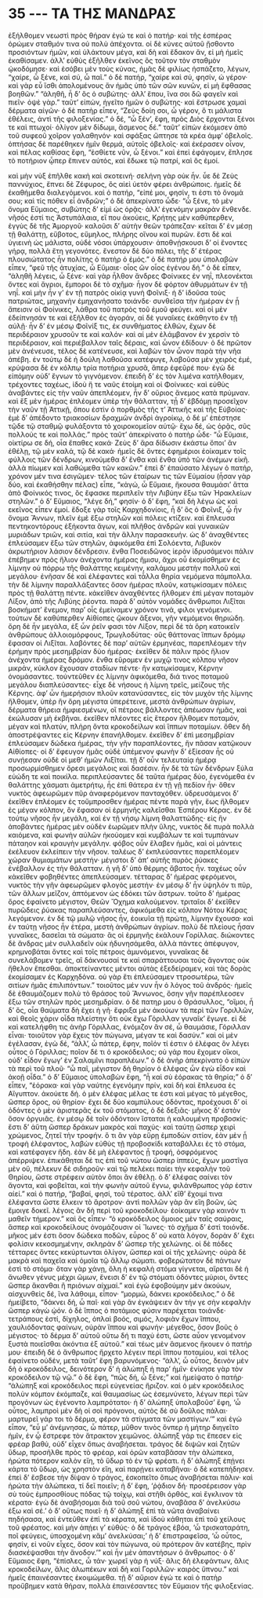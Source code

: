 
# 35 --- ΤΑ ΤΗΣ ΜΑΝΔΡΑΣ

ἐξήλθομεν νεωστὶ πρὸς θήραν ἐγώ τε καὶ ὁ πατήρ·
καὶ τῆς ἑσπέρας ὁρώμεν σταθμόν τινα οὐ πολὺ
ἀπέχοντα. οἱ δὲ κύνες αὐτοῦ ᾔσθοντο προσιόντων
ἡμῶν, καὶ ὑλάκτουν μέγα, καὶ δὴ καὶ ἔδακον ἄν, εἰ
μὴ ἡμεῖς ἐκαθίσαμεν. ἀλλ’ εὐθὺς ἐξῆλθεν ἐκεῖνος ὃς
τοῦτον τὸν σταθμὸν ᾠκοδόμησε· καὶ ἐσόβει μὲν τοὺς
κύνας, ἡμᾶς δὲ φιλίως ἠσπάζετο, λέγων, “χαίρε, ὦ ξένε,
καὶ σύ, ὦ παῖ.” ὁ δὲ πατήρ, “χαίρε καὶ σύ, φησίν,
ώ γέρον· καὶ γὰρ εὖ ἴσθι ἀπολομένους ἄν ἡμᾶς ὑπὸ
τῶν σῶν κυνῶν, εἰ μὴ ἔφθασας βοηθῶν.” “ἀληθῆ, ἦ
δ’ ὃς ὁ συβώτης· ἀλλ’ ἕπου, ἵνα σοι δῶ φαγεῖν
καὶ πιεῖν· ὀψὲ γὰρ.” ταῦτ’ εἰπών, ἡγεῖτο ἡμῶν ὁ
συβώτης· καὶ ἔστρωσε χαμαὶ δέρματα αἰγῶν· ὁ δὲ
πατὴρ εἶπεν, “Ζεὺς δοίη σοι, ὦ γέρον, ὅ τι μάλιστα
ἐθέλεις, ἀντὶ τῆς φιλοξενίας.” ὁ δέ, “ὦ ξέν’, ἔφη,
πρὸς Διὸς ἔρχονται ξένοι τε καὶ πτωχοί· ὀλίγον μὲν
δίδωμι, ἄσμενος δέ.” ταῦτ’ εἰπὼν ἐκόμισεν ἀπὸ τοῦ
συφεοῦ χοῖρον γαλαθηνόν· καὶ σφάξας ὤπτησε τὰ
κρέα ἀμφ’ ὀβελοῖς. ὀπτήσας δὲ παρέθηκεν ἡμῖν θερμά,
αὐτοῖς ὀβελοῖς· καὶ ἐκέρασεν οἶνον, καὶ πέλας καθίσας
ἔφη, “ἐσθίετε νῦν, ὦ ξένοι.” καὶ ἐπεὶ ἐφάγομεν,
ἔπλησε τὸ ποτήριον ᾧπερ ἔπινεν αὐτός, καὶ ἔδωκε
τῷ πατρί, καὶ ὃς ἐμοί.

καὶ μὴν νὺξ ἐπῆλθε κακὴ καὶ σκοτεινή· σελήνη
γὰρ οὐκ ἦν. ὗε δὲ Ζεὺς παννύχιος, ἔπνει δὲ Ζέφυρος,
ὃς αἰεὶ ὑετὸν φέρει ἀνθρώποις. ἡμεῖς δὲ ἐκαθήμεθα
διαλεγόμενοι. καὶ ὁ πατήρ, “εἰπέ μοι, φησίν, τι
ἐστι τὸ ὄνομά σου; καὶ τίς πόθεν εἶ ἀνδρῶν;” ὁ
δὲ ἀπεκρίνατο ὧδε·
“ὦ ξένε, τὸ μὲν ὄνομα Εὔμαιος, συβώτης δ’ εἰμὶ ὡς
ὁρᾷς· ἀλλ’ ἐγενόμην μακρὰν ἔνθενδε. νῆσός ἐστί τις
Ἀστυπάλαια, εἴ που ἀκούεις, Κρήτης μὲν καθύπερθεν,
ἐγγὺς δὲ τῆς Ἀμοργοῦ· καλοῦσι δ’ αὐτὴν θεῶν
τράπεζαν· κεῖται δ’ ἐν μέσῃ τῇ θαλάττῃ, εὔβοτος,
εὔμηλος, πλήρης οἴνου καὶ πυρῶν. ἔστι δὲ καὶ
ὑγιεινὴ ὡς μάλιστα, οὐδὲ νόσοι ὑπάρχουσιν· ἀποθνῄσκουσι
δ’ οἱ ἔνοντες γήρᾳ, πολλὰ ἔτη γεγονότες.
ἔνεστον δὲ δύο πόλει, τῆς δ’ ἑτέρας πλουσιώτατος ἦν
πολίτης ὁ πατὴρ ὁ ἐμός.”
ὁ δὲ πατήρ μου ὑπολαβὼν εἶπεν, “φεῦ τῆς ἀτυχίας,
ὦ Εὔμαιε· οἷος ὢν οἷος ἐγένου δή.” ὁ δὲ εἶπεν,
“ἀληθῆ λέγεις, ὦ ξένε· καὶ γὰρ ἦλθον ἄνδρες
Φοίνικες ἐν νηΐ, πλεονέκται ὄντες καὶ ἄγριοι, ἔμποροι
δὲ τὸ σχῆμα· ἦγον δὲ φόρτον ἀθυρμάτων ἐν τῇ νηΐ.
καὶ μὴν ἦν γ’ ἐν τῇ πατρὸς οἰκίᾳ γυνὴ Φοῖνιξ· ἡ δ’
ἰδοῦσα τοὺς πατριώτας, μηχανὴν ἐμηχανήσατο τοιάνδε·
συνθεῖσα τὴν ἡμέραν ἐν ᾗ ἄπεισιν οἱ Φοίνικες,
λάθρα τοῦ πατρὸς τοῦ ἐμοῦ φεύγει. καὶ οἱ μὲν
ἐδείπνησάν τε καὶ ἐξῆλθον ἐς ἀγοράν, αἱ δὲ γυναῖκες
ἐκάθηντο ἐν τῇ αὐλῇ· ἦν δ’ ἐν μέσῳ Φοῖνίξ τις, ἐκ
συνθήματος ἐλθών, ἔχων δὲ περιδέραιον χρυσοῦν τε
καὶ καλόν· καὶ αἱ μὲν ἐλάμβανον ἐν χερσὶν τὸ
περιδέραιον, καὶ περιέβαλλον ταῖς δέραις, καὶ ὦνον
ἐδίδουν· ὁ δὲ πρῶτον μὲν ἀνένευσε, τέλος δὲ κατένευσε,
καὶ λαβὼν τὸν ὦνον παρὰ τὴν νῆα ἀπέβη.
ἐν τούτῳ δὲ ἡ δούλη λαθοῦσα κατέφυγε, λαβοῦσα μὲν
χειρὸς ἐμέ, κρύψασα δὲ ἐν κόλπῳ τρία ποτήρια 
χρυσᾶ, ἅπερ ἐφεῦρέ που· ἐγὼ δὲ εἱπόμην οὐδ’ ἔγνων
τὸ γιγνόμενον. ἐπειδὴ δ’ ἐς τὸν λιμένα κατήλθομεν,
τρέχοντες ταχέως, ἰδοὺ ἥ τε ναῦς ἑτοίμη καὶ οἱ
Φοίνικες· καὶ εὐθὺς ἀναβάντες εἰς τὴν ναῦν ἀπεπλέομεν,
ἦν δ’ οὔριος ἄνεμος κατὰ πρὐμναν. καὶ ἕξ μὲν
ἡμέρας ἐπλἐομεν ὑπὲρ τὴν θάλατταν, τᾖ δ’ ἑβδόμῃ
προσεῖχον τὴν ναῦν τῇ Ἀττικῇ, ὅπου ἐστὶν ὁ
πορθμὸς τῆς τ’ Ἀττικῆς καὶ τῆς Εὐβοίας· ἐμὲ δ’
ἀπέδοντο τριακοσίων δραχμῶν ἀνδρὶ ἀγροίκῳ, ὁ δέ
μ’ ἐπἑστησε τῷδε τῷ σταθμῷ φυλάξοντα τὸ χοιροκομεῖον
αὑτῷ· ἔχω δέ, ὡς ὁρᾷς, σῦς πολλούς τε καὶ
πολλάς.”
πρὸς ταῦτ’ ἀπεκρίνατο ὁ πατὴρ ὧδε· “ὦ Εὔμαιε,
οἰκτίρω σε δή, οἷα ἔπαθες κακά· Ζεὺς δ’ ἄρα δίδωσιν
ἑκάστω ὅποι’ ἂν ἐθέλῃ, τῷ μὲν καλά, τῷ δὲ κακά·
ἡμεῖς δὲ ὄντες ἐφημέριοι ἐοίκαμεν τοῖς φύλλοις τῶν
δένδρων, κινούμεθα δ’ ἔνθα καὶ ἔνθα ὑπὸ τῶν ἀνέμων
εἰκῆ. ἀλλὰ πίωμεν καὶ λαθώμεθα τῶν κακῶν.”
ἐπεὶ δ’ ἐπαύσατο λέγων ὁ πατήρ, χρόνον μέν τινα
ἐσιγῶμεν· τέλος τῶν ἑταίρων τις τῶν Εὐμαίου (ἦσαν
γὰρ δύο, καὶ ἐκαθήσθην πέλας) εἶπε, “κἀγώ, ὦ
Εὔμαιε, ἤκουσα θαυμάσι’ ἄττα ἀπὸ Φοίνικός τινος, ὃς
ἔφασκε περιπλεῖν τὴν Λιβύην ἔξω τῶν Ἡρακλείων
στηλῶν.” ὁ δ’ Εὔμαιος, “λέγε δή,” φησίν· ὁ δ’
ἔφη, “καὶ δὴ λέγω ὡς καὶ εκεῖνος εἶπεν ἐμοί. ἔδοξε
γὰρ τοῖς Καρχηδονίοις, ἦ δ’ ὃς ὁ Φοῖνιξ, ᾧ ἦν ὄνομα
Ἅννων, πλεῖν ἐμὲ ἔξω στηλῶν καὶ πόλεις κτίζειν.
καὶ ἔπλευσα πεντηκοντόρους ἑξήκοντα ἄγων, καὶ
πλῆθος ἀνδρῶν καὶ γυναικῶν μυριάδων τριῶν, καὶ
σιτία, καὶ τὴν ἄλλην παρασκευήν. ὡς δ’ ἀναχθέντες
ἐπλεύσαμεν ἔξω τῶν στηλῶν, ἀφικόμεθα ἐπὶ Σολόεντα,
Λιβυκὸν ἀκρωτήριον λάσιον δένδρεσιν. ἔνθα Ποσειδῶνος
ἱερὸν ἱδρυσάμενοι πάλιν ἐπέβημεν πρὸς ἥλιον
ἀνέχοντα ἡμέρας ἥμισυ, ἄχρι οὗ ἐκομίσθημεν ἐς 
λίμνην οὐ πόρρω τῆς θαλάττης κειμένην, καλάμου
μεστὴν πολλοῦ καὶ μεγάλου· ἐνῆσαν δὲ καὶ ἐλέφαντες
καὶ τἆλλα θηρία νεμόμενα πάμπολλα. τὴν δὲ λίμνην
παραλλάξαντες ὅσον ἡμέρας πλοῦν, κατῳκίσαμεν
πόλεις πρὸς τῇ θαλάττῃ πέντε. κἀκεῖθεν ἀναχθέντες
ἤλθομεν ἐπὶ μἐγαν ποταμὸν Λίξον, ἀπὸ τῆς Λιβύης
ῥέοντα. παρὰ δ’ αὐτὸν νομάδες ἄνθρωποι Λιξῖται
βοσκήματ’ ἔνεμον, παρ’ οἷς ἐμείναμεν χρόνον τινά,
φιλοι γενόμενοι. τούτων δὲ καθύπερθεν Αἰθίοπες
ᾤκουν ἄξενοι, γῆν νεμόμενοι θηριώδη. ὄρη δὲ ἦν
μεγάλα, ἐξ ὧν ῥεῖν φασι τὸν Λίξον, περὶ δὲ τὰ ὄρη
κατοικεῖν ἀνθρώπους ἀλλοιομόρφους, Τρωγλοδύτας·
οὓς θάττονας ἵππων δρόμῳ ἔφασαν οἱ Λιξῖται.
λαβόντες δὲ παρ’ αὐτῶν ἑρμηνέας, παρεπλέομεν τὴν
ἐρήμην πρὸς μεσημβρίαν δὐο ἡμέρας· ἐκεῖθεν δὲ
πάλιν πρὸς ἥλιον ἀνέχοντα ἡμέρας δρόμον. ἔνθα
εὕρομεν ἐν μυχῷ τινος κόλπου νῆσον μικράν, κύκλον
ἔχουσαν σταδίων πέντε· ἣν κατῳκίσαμεν, Κέρνην
ὀνομάσαντες. τοὐντεῦθεν ἐς λίμνην ἀφικόμεθα, διά
τινος ποταμοῦ μεγάλου διαπλεύσαντες· εἶχε δὲ νήσους
ἡ λίμνη τρεῖς, μείζους τῆς Κέρνης. ἀφ’ ὧν ἡμερήσιον
πλοῦν κατανύσαντες, εἰς τὸν μυχὸν τῆς λίμνης
ἤλθομεν, ὑπὲρ ἣν ὄρη μέγιστα ὑπερέτεινε, μεστὰ
ἀνθρώπων ἀγρίων, δέρματα θήρεια ἠμφιεσμένων, οἳ
πέτροις βάλλοντες ἀπέωσαν ἡμᾶς, καὶ ἐκώλυσαν μὴ
ἐκβῆναι. ἐκεῖθεν πλέοντες εἰς ἕτερον ἤλθομεν ποταμόν,
μέγαν καὶ πλατύν, πλὴρη ὄντα κροκοδείλων καὶ
ἵππων ποταμίων. ὅθεν δὴ ἀποστρέψαντες εἰς Κέρνην
ἐπανήλθομεν. ἐκεῖθεν δ’ ἐπὶ μεσημβρίαν ἐπλεύσαμεν
δώδεκα ἡμέρας, τὴν γῆν παραπλέοντες, ἣν πᾶσαν
κατῷκουν Αἰθίοπες· οἱ δ’ ἔφευγον ἡμᾶς οὐδὲ ὑπέμενον
φωνὴν δ’ ἐξἱεσαν ἧς οὐ συνῄεσαν οὐδὲ οἱ μεθ’
ἡμῶν Λιξῖται. τῇ δ’ οὖν τελευταίᾳ ἡμέρᾳ προσωρμίσθημεν
ὄρεσι μεγάλοις καὶ δασέσιν. ἦν δὲ τὰ τῶν 
δένδρων ξύλα εὐώδη τε καὶ ποικίλα. περιπλεύσαντες
δὲ ταῦτα ἡμέρας δύο, ἐγενόμεθα ἐν θαλάττης χάσματι
ἀμετρήτῳ, ἧς ἐπὶ θάτερα ἐν τῇ γῇ πεδίον ἦν· ὅθεν
νυκτὸς ἀφεωρῶμεν πῦρ ἀναφερόμενον πανταχόθεν.
ὑδρευσάμενοι δ’ ἐκεῖθεν ἐπλέομεν ἐς τοὔμπροσθεν
ἡμέρας πέντε παρὰ γῆν, ἕως ἤλθομεν ἐς μέγαν κόλπον,
ὃν ἔφασαν οἱ ἑρμηνῆς καλεῖσθαι Ἑσπέρου Κέρας.
ἐν δὲ τούτῳ νῆσος ἦν μεγάλη, καὶ ἐν τῇ νήσῳ λίμνη
θαλαττώδης· εἰς ἣν ἀποβάντες ἡμέρας μὲν οὐδὲν
ἑωρῶμεν πλὴν ὕλης, νυκτὸς δὲ πυρὰ πολλὰ καιόμενα,
καὶ φωνὴν αὐλῶν ἠκούομεν καὶ κυμβάλων τε καὶ
τυμπάνων πάταηον καὶ κραυγὴν μεγάλην. φόβος
οὖν ἔλαβεν ἡμᾶς, καὶ οἱ μάντεις ἐκέλευον ἐκλείπειν
τὴν νῆσον. ταλέως δ’ ἐκπλεύσαντες παρεπλέομεν
χώραν θυμιαμάτων μεστήν· μέγιστοι δ’ ἀπ’ αὐτῆς
πυρὸς ῥύακες ἐνέβαλλον ἐς τὴν θάλατταν. ἡ γῆ
δ’ ὑπὸ θέρμης ἄβατος ἦν. ταχέως οὖν κἀκεῖθεν
φοβηθέντες ἀπεπλεύσαμεν. τέτταρας δ’ ἡμέρας φερόμενοι,
νυκτὸς τὴν γῆν ἀφεωρῶμεν φλογὸς μεστήν·
ἐν μέσῳ δ’ ἦν ὑψηλόν τι πῦρ, τῶν ἄλλων μεῖζον,
ἀπτόμενον ὡς ἐδόκει τῶν ἄστρων. τοῦτο δ’ ἡμέρας
ὄρος ἐφαίνετο μέγιστον, Θεῶν Ὄχημα καλούμενον.
τριταῖοι δ’ ἐκεῖθεν πυρῶδεις ῥύακας παραπλεύσαντες,
ἀφικόμεθα εἰς κόλπον Νότου Κέρας λεγόμενον. ἐν
δὲ τῷ μυλῷ νῆσος ἦν, ἐοικυῖα τῇ πρώτῃ, λίμνην
ἔχουσα· καὶ ἐν ταύτῃ νῆσος ἦν ἑτέρα, μεστὴ
ἀνθρώπων ἀγρίων. πολὺ δὲ πλείους ἦσαν γυναῖκες,
δασεῖαι τὰ σώματα· ἃς οἱ ἑρμηνῆς ἐκἀλουν Γορίλλας.
διώκοντες δὲ ἄνδρας μὲν συλλαδεῖν οὐκ ἡδυνησάμεθα,
ἀλλὰ πάντες ἀπέφυγον, κρημνοβάται ὄντες καὶ τοῖς
πέτροις ἀμυνόμενοι, γυναῖκας δὲ συνελάβομεν τρεῖς,
αἳ δάκνουσαί τε καὶ σπαράττουσαι τοὺς ἄγοντας οὐκ
ἤθελον ἕπεσθαι. ἀποκτείναντες μέντοι αὐτὰς ἐξεδείραμεν,
καὶ τὰς δορὰς ἐκομίσαμεν ἐς Καρχηδόνα. οὐ 
γὰρ ἔτι ἐπλεύσαμεν ττροσωτέρω, τῶν σιτίων ἡμᾶς
ἐπιλιπόντων.”
τοιοῦτος μέν νυν ἦν ὁ λόγος τοῦ ἀνδρός· ἡμεῖς
δὲ ἐθαυμάζομεν πολὺ τὸ θράσος τοῦ Ἅννωνος, ὅσην
γῆν παρέπλεοσεν ἔξω τῶν στηλῶν πρὸς μεσημδρίαν.
ὁ δὲ πατηρ μου ὁ Θράσυλλος, “οἴμοι, ἦ δ’ ὅς, οἷα
θαύματα δὴ ἔχει ἡ γῆ· ἔφριξα μὲν ἀκούων τὰ περὶ
τῶν Γοριλλῶν, καὶ θεοῖς χάριν οἶδα πλείστην ὅτι
οὐκ ἔχω Γόριλλαν γυναῖκ’ ἔγωγε. εἰ δὲ καὶ κατελήφθη
τις ἀνὴρ Γόριλλας, ἐνόμιζον ἂν σέ, ὦ θαυμάσιε,
Γόριλλαν εἶναι· τοιοῦτον γὰρ ἔχεις τὸν πώγωνα,
μέγαν τε καὶ δασύν.” καὶ οἱ μὲν ἐγἐλασαν, ἐγὼ δέ,
“ἀλλ’, ὦ πάτερ, ἔφην, ποῖόν τί ἐστιν ὁ ἐλέφας ὃν
λέγει οὗτος ὁ Γόριλλας; ποῖον δέ τι ὁ κροκόδειλος;
οὐ γάρ που ἔχομεν οἴκοι, οὐδ’ εἶδον ἔγωγ’ ἐν Σαλαμῖνι
παραπλέων.” ὁ δὲ ἀνὴρ ἀπεκρίνατο ὁ εἰπὼν τὰ
περὶ τοῦ πλοῦ· “ὦ παῖ, μέγιστον δὴ θηρίον ὁ ἐλέφας
ὧν ἐγὼ εἶδον καὶ ἀκοῇ οἶδα.” ὁ δ’ Εὔμαιος ὑπολαβὼν
ἔφη, “ἦ καὶ σὺ ἑόρακας τὰ θηρία;” ὁ δ’ εἶπεν,
“ἑόρακα· καὶ γὰρ ναύτης ἐγενόμην πρίν, καὶ δὴ καὶ
ἔπλευσα ἐς Αἴγυπτον. ἀκούετε δή. ὁ μὲν ἐλέφας
μέλας τε ἐστι καὶ μέγας τὸ μέγεθος, ὥσπερ ὄρος, οὐ
θηρίον· ἔχει δὲ δὐο καμπύλους ὀδόντας, προέχουσι
δ’ οἱ ὀδόντες ὁ μὲν ἀριστερᾶς ἐκ τοῦ στόματος, ὁ
δὲ δεξιᾶς· μῆκος δ’ ἐστὸν ὅσον ὀργυιᾶς. ἐν μέσῳ
δὲ τοῖν ὀδόντοιν ἵσταται ἡ καλουμένη προβοσκίς· ἔστι
δ’ ἀὕτη ὥσπερ δράκων μακρὸς καὶ παχύς· καὶ ταύτῃ
ὥσπερ χειρὶ χρώμενος, ζητεῖ τὴν τροφήν. ὅ τι ἂν γὰρ
εὕρῃ ἐμποδὼν σιτίον, ἐὰν μὲν ᾖ τροφὴ ἐλέφαντος,
λαβὼν εὐθὺς τῇ προβοσκίδι καταβάλλει ἐς τὸ στόμα,
καὶ κατέφαγεν ἤδη. ἐὰν δὲ μὴ ἐλέφαντος ᾖ τροφή,
ὀσφρόμενος ἀπέρριψεν. ἐπικάθηται δέ τις ἐπὶ τοῦ
νώτου ὥσπερ ἱππεύς, ἔχων μαστῖγα μὲν οὔ, πέλεκυν δὲ
σιδηροῦν· καὶ τῷ πελέκει παίει τὴν κεφαλὴν τοῦ 
Θηρίου, ὥστε στρέφειν αὐτὸν ὅποι ἂν ἐθέλῃ. ὁ δ’
ἐλέφας σαίνει τὸν ἄγοντα, καὶ φοβεῖται, καὶ τὴν
φωνὴν αὐτοῦ ἔγνω, φιλάνθρωπος γάρ ἐστιν αἰεί.”
καὶ ὁ πατήρ, “βαβαί, φησί, τοῦ τέρατος. ἀλλ’
εἴθ’ ἔχοιμί τινα ἐλέφαντα ὥστε ἕλκειν τὸ ἄροτρον·
ἀντὶ πολλῶν γὰρ ἂν εἴη βοῶν, ὡς ἔμοιγε δοκεῖ.
λέγοις ἂν δὴ περὶ τοῦ κροκοδείλου· ἐοίκαμεν γὰρ
καινόν τι μαθεῖν τήμερον.” καὶ ὃς εἶπεν·
“ὁ κροκόδειλος ὅμοιος μὲν ταῖς σαύραις, ἅσπερ καὶ
κροκοδείλους ὀνομάζουσιν οἱ Ἴωνες· τὸ σχῆμα δ’
ἐστὶ τοιόνδε. μῆκος μέν ἐστι ὅσον δώδεκα ποδῶν,
εὖρος δ’ οὐ κατὰ λόγον, δορὰν δ’ ἔχει φολίσιν
κεκοσμημένην, σκληρὰν δ’ ὥσπερ τῆς χελώνης. οἱ δὲ
πόδες τέτταρες ὄντες κεκύρτωνται ὀλίγον, ὥσπερ καὶ
οἱ τῆς χελώνης· οὐρὰ δὲ μακρὰ καὶ παχεῖα καὶ ὁμοῖα
τῷ ἄλλῳ σώματι. φοβερώτατον δὲ πάντων ἐστὶ τὸ
στόμα· ὅταν γὰρ χάνῃ, ὅλη ἡ κεφαλὴ στόμα
γίγνεται, αἴρεται δὲ ἡ ἄνωθεν γένυς μέχρι ὥμων,
ἔνεισι δ’ ἐν τῷ στὁματι ὀδόντες μύριοι, ὄντες ὥσπερ
ἄκανθαι ἢ πριόνων αἰχμαί.”
καὶ ἐγὼ ἐφοβούμην μὲν ἀκούων, αἰσχυνθεὶς δέ, ἵνα
λάθοιμι, εἶπον· “μορμώ, δάκνει κροκόδειλος.” ὁ δὲ
ἡμείβετο, “δάκνει δή, ὦ παῖ· καὶ γὰρ ἂν ἐγκάψειεν
ἂν τήν γε σὴν κεφαλὴν ὥσπερ κἀγὼ ᾠόν. ὁ δὲ ἵππος
ὁ ποτάμιος φύσιν παρέχεται τοιάνδε· τετράπους ἐστί,
δίχηλος, ὁπλαὶ βοός, σιμός, λοφιὰν ἔχων ἵππου,
χαυλιόδοντας φαίνων, οὐρὰν ἵππου καὶ φωνήν· μέγεθος,
ὅσον βοῦς ὁ μέγιστος· τὸ δέρμα δ’ αὐτοῦ οὕτω δή
τι παχὐ ἐστι, ὥστε αὖον γενομένον ξυστὰ ποιεῖσθαι
ἀκόντια ἐξ αὐτοῦ.”
καὶ τέως μὲν ἄσμενος ἤκουεν ὁ πατήρ μου·
ἐπειδὴ δὲ ὁ ἄνθρωπος ἤρχετο λέγειν περὶ ἵππου
ποταμίου, καὶ τέλος ἐφαίνετο οὐδέν, μετὰ ταῦτ’ ἔφη
βαρυνόμενος· “ἀλλ’, ὦ οὗτος, δεινὸν μὲν δὴ ὁ 
κροκόδειλος, δεινότερον δ’ ἡ ἀλώπηξ ἡ παρ’ ἡμῖν·
ἐνίκησε γὰρ τὸν κροκόδειλον τῷ νῷ.” ὁ δὲ ἔφη,
“πῶς δή, ὦ ξένε;” καὶ ἡμείψατο ὁ πατήρ· “ἀλώπηξ
καὶ κροκόδειλος περὶ εὐγενείας ἤριζον. καὶ ὁ μὲν
κροκόδειλος πολὺν κόμπον ἐκόμπαζε, καὶ θαυμασίως
ὡς ἐσεμνύνετο, λέγων περὶ τῶν προγόνων ὡς ἐγένοντο
λαμπρότατοι· ἡ δ’ ἀλώπηξ ὑπολαβοῦσ’ ἔφη, ‘ὦ οὗτος,
λαμπροὶ μὲν δὴ οἱ σοὶ πρόγονοι, αὐτὸς δὲ σὺ δοῦλος
πάλαι· μαρτυρεῖ γάρ τοι τὸ δέρμα, φέρον τὰ στίγματα
τῶν μαστίγων.’”
καὶ ἐγὼ εἶπον, “εὖ μ’ ἀνέμνησας, ὦ πάτερ, μῦθον
τινὸς ὅνπερ ἡ μήτηρ διηγεῖτο ἡμῖν, ἐν ᾧ ἔστρεφε τὸν
ἄτρακτον χειμῶνος. ἀλώπηξ γάρ τις ἔπεσεν εἰς φρέαρ
βαθὐ, οὐδ’ εἶχεν ὅπως ἀναβήσεται. τράγος δὲ διψῶν
καὶ ζητῶν ὕδωρ, προσῆλθε πρὸς τὸ φρέαρ, καὶ ὁρῶν
καταβᾶσαν τὴν ἀλώπεκα, ἠρώτα πότερον καλὸν εἴη,
τὸ ὕδωρ τὸ ἐν τῷ φρέατι. ἡ δ’ ἀλώπηξ ἐπῄνει
κάρτα τὸ ὕδωρ, ὡς χρηστὸν εἴη, καὶ παρῄνει καταβῆναι·
ὁ δὲ κατεπήδησεν. ἐπεὶ δ’ ἔσβεσε τὴν δίψαν ὁ τράγος,
ἐσκοπεῖτο ὅπως ἀναβήσεται πἀλιν· καὶ ἠρώτα τὴν
ἀλώπεκα, τί δεῖ ποιεῖν; ἡ δ’ ἔφη, ‘ῥᾴδιον δή· προσέρεισον
γὰρ σὺ τοὺς ἐμπροσθίους πόδας τῷ τοίχῳ, καὶ
στῆθι ὀρθός, καὶ ἔγκλινον τὰ κέρατα· ἐγὼ δὲ ἀναβήσομαι
διὰ τοῦ σοῦ νώτου, ἀναβᾶσα δ’ ἀνελκύσω ἐξω
καὶ σέ.’ ὁ δ’ οὕτως ποιεῖ· ἡ δ’ ἀλώπηξ ἐπὶ τὰ νῶτα
ἀναβαίνει πηδήσασα, καὶ ἐντεῦθεν ἐπὶ τὰ κέρατα, καὶ
ἰδοὺ κάθηται ἐπὶ τοῦ χείλους τοῦ φρέατος. καὶ μὴν
ἀπῄει γ’ εὐθύς· ὁ δὲ τράγος ἐβόα, ‘ὦ τρισκαταράτη,
ποῖ φεύγεις, ὑποσχομένη κἄμ’ ἀνελκύσαι;’ ἡ δ’
ἐπιστραφεῖσα, ‘ὦ οὗτος, φησίν, εἰ νοῦν εἶχες, ὅσον
καὶ τὸν πώγωνα, οὐ πρότερον ἂν κατέβης, πρὶν
διασκέψασθαι τὴν ἄνοδον.’”
καὶ ἦν μὲν ἀπαντήσων ὁ ἄνθρωπος· ὁ δ’ Εὔμαιος
ἔφη, “ἐπίσλες, ὦ τάν· χωρεῖ γὰρ ἡ νύξ· ἅλις δὴ 
ἐλεφάντων, ἅλις κροκοδείλων, ἅλις ἀλωπέκων καὶ δὴ καὶ
Γοριλλῶν· καιρὸς ὕπνου.” καὶ ἡμεῖς ἐπαινέσαντες ἐκοιμώμεθα.
τῇ δ’ αὔριον ἐγώ τε καὶ ὁ πατὴρ προὔβημεν
κατὰ θήραν, πολλὰ ἐπαινέσαντες τὸν Εὔμαιον τῆς
φιλοξενίας.

